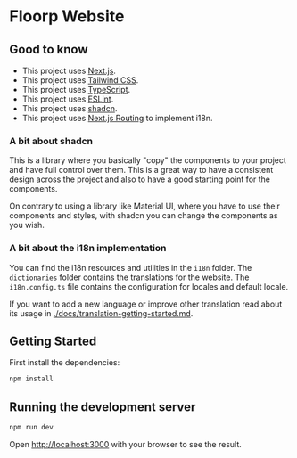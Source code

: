 # Floorp Website

## Good to know

- This project uses [Next.js](https://nextjs.org/).
- This project uses [Tailwind CSS](https://tailwindcss.com/).
- This project uses [TypeScript](https://www.typescriptlang.org/).
- This project uses [ESLint](https://eslint.org/).
- This project uses [shadcn](https://ui.shadcn.com/).
- This project uses [Next.js Routing](https://nextjs.org/docs/app/building-your-application/routing) to implement i18n.

### A bit about shadcn

This is a library where you basically "copy" the components to your project and have full control over them. 
This is a great way to have a consistent design across the project and also to have a good starting point for the components.

On contrary to using a library like Material UI, where you have to use their components and styles, with shadcn you can change the components as you wish.

### A bit about the i18n implementation

You can find the i18n resources and utilities in the `i18n` folder. 
The `dictionaries` folder contains the translations for the website. 
The `i18n.config.ts` file contains the configuration for locales and default locale.

If you want to add a new language or improve other translation read about its usage in [./docs/translation-getting-started.md](./docs/translation-getting-started.md).

## Getting Started

First install the dependencies:

```bash
npm install
```

## Running the development server

```bash
npm run dev
```

Open [http://localhost:3000](http://localhost:3000) with your browser to see the result.
